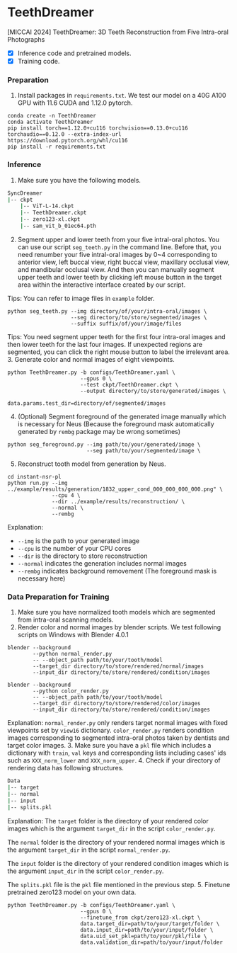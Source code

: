 # TeethDreamer
[MICCAI 2024] TeethDreamer: 3D Teeth Reconstruction from Five Intra-oral Photographs

- [x] Inference code and pretrained models.
- [x] Training code.

### Preparation
1. Install packages in `requirements.txt`. We test our model on a 40G A100 GPU with 11.6 CUDA and 1.12.0 pytorch. 
```angular2html
conda create -n TeethDreamer
conda activate TeethDreamer
pip install torch==1.12.0+cu116 torchvision==0.13.0+cu116 torchaudio==0.12.0 --extra-index-url https://download.pytorch.org/whl/cu116
pip install -r requirements.txt
```

### Inference
1. Make sure you have the following models.
```bash
SyncDreamer
|-- ckpt
    |-- ViT-L-14.ckpt
    |-- TeethDreamer.ckpt
    |-- zero123-xl.ckpt
    |-- sam_vit_b_01ec64.pth
```
2. Segment upper and lower teeth from your five intral-oral photos. You can use our script `seg_teeth.py` in the command line. Before that, you need renumber your five intral-oral images by 0~4 corresponding to anterior view, left buccal view, right buccal view, maxillary occlusal view, and mandibular occlusal view. And then you can manually segment upper teeth and lower teeth by clicking left mouse button in the target area within the interactive interface created by our script.

Tips: You can refer to image files in `example` folder.
```angular2html
python seg_teeth.py --img directory/of/your/intra-oral/images \
                    --seg directory/to/store/segmented/images \
                    --suffix suffix/of/your/image/files
```
Tips: You need segment upper teeth for the first four intra-oral images and then lower teeth for the last four images. If unexpected regions are segmented, you can click the right mouse button to label the irrelevant area.
3. Generate color and normal images of eight viewpoints.
```angular2html
python TeethDreamer.py -b configs/TeethDreamer.yaml \
                       --gpus 0 \
                       --test ckpt/TeethDreamer.ckpt \
                       --output directory/to/store/generated/images \
                       data.params.test_dir=directory/of/segmented/images
```
4. (Optional) Segment foreground of the generated image manually which is necessary for Neus (Because the foreground mask automatically generated by `rembg` package may be wrong sometimes)
```angular2html
python seg_foreground.py --img path/to/your/generated/image \
                         --seg path/to/your/segmented/image \
```
5. Reconstruct tooth model from generation by Neus.
```angular2html
cd instant-nsr-pl
python run.py --img ../example/results/generation/1832_upper_cond_000_000_000_000.png" \
              --cpu 4 \
              --dir ../example/results/reconstruction/ \
              --normal \
              --rembg
```
Explanation: 
- `--img` is the path to your generated image
- `--cpu` is the number of your CPU cores
- `--dir` is the directory to store reconstruction
- `--normal` indicates the generation includes normal images
- `--rembg` indicates background removement (The foreground mask is necessary here)

### Data Preparation for Training
1. Make sure you have normalized tooth models which are segmented from intra-oral scanning models.
2. Render color and normal images by blender scripts. We test following scripts on Windows with Blender 4.0.1
```angular2html
blender --background
        --python normal_render.py
        -- --object_path path/to/your/tooth/model
        --target_dir directory/to/store/rendered/normal/images
        --input_dir directory/to/store/rendered/condition/images
```
```angular2html
blender --background
        --python color_render.py
        -- --object_path path/to/your/tooth/model
        --target_dir directory/to/store/rendered/color/images
        --input_dir directory/to/store/rendered/condition/images
```
Explanation: 
`normal_render.py` only renders target normal images with fixed viewpoints set by `view16` dictionary.
`color_render.py` renders condition images corresponding to segmented intra-oral photos taken by dentists and target color images.
3. Make sure you have a `pkl` file which includes a dictionary with `train`, `val` keys and corresponding lists including cases' ids such as `XXX_norm_lower` and `XXX_norm_upper`.
4. Check if your directory of rendering data has following structures.
```bash
Data
|-- target
|-- normal
|-- input
|-- splits.pkl
```
Explanation: 
The `target` folder is the directory of your rendered color images which is the argument `target_dir` in the script `color_render.py`.

The `normal` folder is the directory of your rendered normal images which is the argument `target_dir` in the script `normal_render.py`.

The `input` folder is the directory of your rendered condition images which is the argument `input_dir` in the script `color_render.py`.

The `splits.pkl` file is the `pkl` file mentioned in the previous step.
5. Finetune pretrained zero123 model on your own data.
```angular2html
python TeethDreamer.py -b configs/TeethDreamer.yaml \
                       --gpus 0 \
                       --finetune_from ckpt/zero123-xl.ckpt \
                       data.target_dir=path/to/your/target/folder \
                       data.input_dir=path/to/your/input/folder \
                       data.uid_set_pkl=path/to/your/pkl/file \
                       data.validation_dir=path/to/your/input/folder
```
